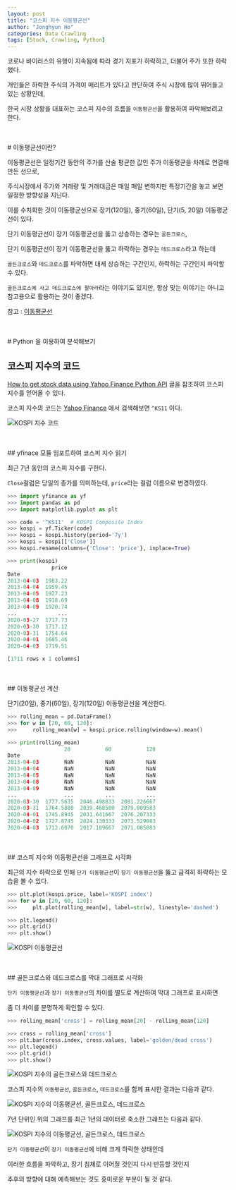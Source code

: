 ```yaml
---
layout: post
title: "코스피 지수 이동평균선"
author: "Jonghyun Ho"
categories: Data Crawling
tags: [Stock, Crawling, Python]
---
```


코로나 바이러스의 유행이 지속됨에 따라 경기 지표가 하락하고, 더불어 주가 또한 하락했다.

개인들은 하락한 주식의 가격이 매리트가 있다고 판단하여 주식 시장에 많이 뛰어들고 있는 상황인데,

한국 시장 상황을 대표하는 코스피 지수의 흐름을 `이동평균선`을 활용하여 파악해보려고 한다.
   
<br/>
<br/>
# 이동평균선이란?

이동평균선은 일정기간 동안의 주가를 산술 평균한 값인 주가 이동평균을 차례로 연결해 만든 선으로,

주식시장에서 주가와 거래량 및 거래대금은 매일 매일 변하지만 특정기간을 놓고 보면 일정한 방향성을 지닌다.

이를 수치화한 것이 이동평균선으로 장기(120일), 중기(60일), 단기(5, 20일) 이동평균선이 있다.

단기 이동평균선이 장기 이동평균선을 뚫고 상승하는 경우는 `골든크로스`,

단기 이동평균선이 장기 이동평균선을 뚫고 하락하는 경우는 `데드크로스`라고 하는데

`골든크로스`와 `데드크로스`를 파악하면 대세 상승하는 구간인지, 하락하는 구간인지 파악할 수 있다.

`골든크로스에 사고 데드크로스에 팔아라`라는 이야기도 있지만, 항상 맞는 이야기는 아니고 참고용으로 활용하는 것이 좋겠다.

참고 : [이동평균선](https://terms.naver.com/entry.nhn?docId=71180&cid=43667&categoryId=43667)
   
<br/>
<br/>
# Python 을 이용하여 분석해보기
   
## 코스피 지수의 코드

[How to get stock data using Yahoo Finance Python API](https://jonghyunho.github.io/data/crawling/how-to-get-stock-data-using-yahoo-finance-python-api.html) 글을 참조하여 코스피 지수를 얻어올 수 있다.

코스피 지수의 코드는 [Yahoo Finance](https://finance.yahoo.com/) 에서 검색해보면 `^KS11` 이다.

![KOSPI 지수 코드](/assets/img/posts/yahoo-finance-kospi-code.png)
   
<br/>
<br/>
## yfinace 모듈 임포트하여 코스피 지수 읽기

최근 7년 동안의 코스피 지수를 구한다.

`Close`컬럼은 당일의 종가를 의미하는데, `price`라는 컬럼 이름으로 변경하였다.

``` python
>>> import yfinance as yf
>>> import pandas as pd
>>> import matplotlib.pyplot as plt

>>> code = '^KS11'  # KOSPI Composite Index
>>> kospi = yf.Ticker(code)
>>> kospi = kospi.history(period='7y')
>>> kospi = kospi[['Close']]
>>> kospi.rename(columns={'Close': 'price'}, inplace=True)

>>> print(kospi)
              price
Date               
2013-04-03  1983.22
2013-04-04  1959.45
2013-04-05  1927.23
2013-04-08  1918.69
2013-04-09  1920.74
...             ...
2020-03-27  1717.73
2020-03-30  1717.12
2020-03-31  1754.64
2020-04-01  1685.46
2020-04-03  1719.51

[1711 rows x 1 columns]
```
   
<br/>
<br/>
## 이동평균선 계산

단기(20일), 중기(60일), 장기(120일) 이동평균선을 계산한다.

``` python
>>> rolling_mean = pd.DataFrame()
>>> for w in [20, 60, 120]:
>>>     rolling_mean[w] = kospi.price.rolling(window=w).mean()

>>> print(rolling_mean)
                  20           60           120
Date                                           
2013-04-03        NaN          NaN          NaN
2013-04-04        NaN          NaN          NaN
2013-04-05        NaN          NaN          NaN
2013-04-08        NaN          NaN          NaN
2013-04-09        NaN          NaN          NaN
...               ...          ...          ...
2020-03-30  1777.5635  2046.498833  2081.226667
2020-03-31  1764.5880  2039.468500  2079.009583
2020-04-01  1745.8945  2031.641667  2076.207333
2020-04-02  1727.8745  2024.130333  2073.529083
2020-04-03  1712.6070  2017.189667  2071.085083
```
   
<br/>
<br/>
## 코스피 지수와 이동평균선을 그래프로 시각화

최근의 지수 하락으로 인해 `단기 이동평균선`이 `장기 이동평균선`을 뚫고 급격히 하락하는 모습을 볼 수 있다.

``` python
>>> plt.plot(kospi.price, label='KOSPI index')
>>> for w in [20, 60, 120]:
>>>     plt.plot(rolling_mean[w], label=str(w), linestyle='dashed')

>>> plt.legend()
>>> plt.grid()
>>> plt.show()
```

![KOSPI 이동평균선](/assets/img/posts/kospi_index_rolling_mean.png)
   
<br/>
<br/>
## 골든크로스와 데드크로스를 막대 그래프로 시각화

`단기 이동평균선`과 `장기 이동평균선`의 차이를 별도로 계산하여 막대 그래프로 표시하면

좀 더 차이를 분명하게 확인할 수 있다.

``` python
>>> rolling_mean['cross'] = rolling_mean[20] - rolling_mean[120]

>>> cross = rolling_mean['cross']
>>> plt.bar(cross.index, cross.values, label='golden/dead cross')
>>> plt.legend()
>>> plt.grid()
>>> plt.show()
```

![KOSPI 지수의 골든크로스와 데드크로스](/assets/img/posts/kospi_index_golden_dead_cross.png)
      
코스피 지수의 `이동평균선`, `골든크로스`, `데드크로스`를 함께 표시한 결과는 다음과 같다.
   
![KOSPI 지수의 이동평균선, 골든크로스, 데드크로스](/assets/img/posts/kospi_index_rolling_mean_and_cross.png)

7년 단위인 위의 그래프를 최근 1년의 데이터로 축소한 그래프는 다음과 같다.

![KOSPI 지수의 이동평균선, 골든크로스, 데드크로스](/assets/img/posts/kospi_index_rolling_mean_and_cross_1y.png)

`단기 이동평균선`이 `장기 이동평균선`에 비해 크게 하락한 상태인데

이러한 흐름을 파악하고, 장기 침체로 이어질 것인지 다시 반등할 것인지

추후의 방향에 대해 예측해보는 것도 흥미로운 부분이 될 것 같다.